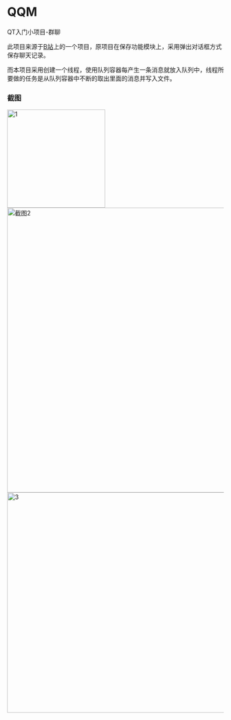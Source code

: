 # QQM

QT入门小项目-群聊

 此项目来源于[B站](https://www.bilibili.com/video/BV1iy4y1t7PL?spm_id_from=333.1007.top_right_bar_window_default_collection.content.click)上的一个项目，原项目在保存功能模块上，采用弹出对话框方式保存聊天记录。

而本项目采用创建一个线程，使用队列容器每产生一条消息就放入队列中，线程所要做的任务是从队列容器中不断的取出里面的消息并写入文件。



### 截图

<img src="file:///D:/QT_p/QQM/Picture/zujm.png" title="" alt="1" width="228">

<img src="file:///D:/QT_p/QQM/Picture/liaot.png" title="" alt="截图2" width="662">

<img src="file:///D:/QT_p/QQM/Picture/log.png" title="" alt="3" width="512">
